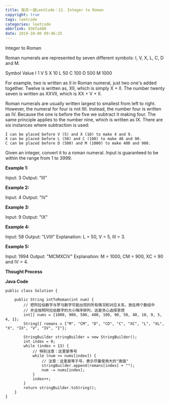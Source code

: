 ```yaml
---
title: 每天一道LeetCode：12. Integer to Roman
copyright: true
tags: leetcode
categories: leetcode
abbrlink: 936fa480
date: 2019-10-06 09:46:25
---
```

Integer to Roman
<!--more-->

Roman numerals are represented by seven different symbols: I, V, X, L, C, D and M.

Symbol       Value
I             1
V             5
X             10
L             50
C             100
D             500
M             1000

For example, two is written as II in Roman numeral, just two one's added together. Twelve is written as, XII, which is simply X + II. The number twenty seven is written as XXVII, which is XX + V + II.

Roman numerals are usually written largest to smallest from left to right. However, the numeral for four is not IIII. Instead, the number four is written as IV. Because the one is before the five we subtract it making four. The same principle applies to the number nine, which is written as IX. There are six instances where subtraction is used:

    I can be placed before V (5) and X (10) to make 4 and 9. 
    X can be placed before L (50) and C (100) to make 40 and 90. 
    C can be placed before D (500) and M (1000) to make 400 and 900.

Given an integer, convert it to a roman numeral. Input is guaranteed to be within the range from 1 to 3999.

**Example 1:**

Input: 3
Output: "III"

**Example 2:**

Input: 4
Output: "IV"

**Example 3:**

Input: 9
Output: "IX"

**Example 4:**

Input: 58
Output: "LVIII"
Explanation: L = 50, V = 5, III = 3.

**Example 5:**

Input: 1994
Output: "MCMXCIV"
Explanation: M = 1000, CM = 900, XC = 90 and IV = 4.

****Thought Process****




**Java Code**

```
public class Solution {

    public String intToRoman(int num) {
        // 把阿拉伯数字与罗马数字可能出现的所有情况和对应关系，放在两个数组中
        // 并且按照阿拉伯数字的大小降序排列，这是贪心选择思想
        int[] nums = {1000, 900, 500, 400, 100, 90, 50, 40, 10, 9, 5, 4, 1};
        String[] romans = {"M", "CM", "D", "CD", "C", "XC", "L", "XL", "X", "IX", "V", "IV", "I"};

        StringBuilder stringBuilder = new StringBuilder();
        int index = 0;
        while (index < 13) {
            // 特别注意：这里是等号
            while (num >= nums[index]) {
                // 注意：这里是等于号，表示尽量使用大的"面值"
                stringBuilder.append(romans[index] + "");
                num -= nums[index];
            }
            index++;
        }
        return stringBuilder.toString();
    }
}


```